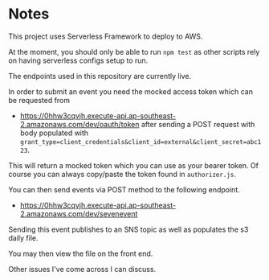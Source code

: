 # Notes

This project uses Serverless Framework to deploy to AWS. 

At the moment, you should only be able to run `npm test` as other scripts rely on having serverless configs setup to run. 

The endpoints used in this repository are currently live.

In order to submit an event you need the mocked access token which can be requested from 
- https://0hhw3cqvjh.execute-api.ap-southeast-2.amazonaws.com/dev/oauth/token
after sending a POST request with body populated with 
`grant_type=client_credentials&client_id=external&client_secret=abc123`. 

This will return a mocked token which you can use as your bearer token. Of course you can always copy/paste the token found in `authorizer.js`. 


You can then send events via POST method to the following endpoint. 
- https://0hhw3cqvjh.execute-api.ap-southeast-2.amazonaws.com/dev/sevenevent

Sending this event publishes to an SNS topic as well as populates the s3 daily file. 

You may then view the file on the front end. 


Other issues I've come across I can discuss. 


